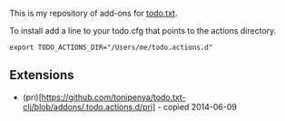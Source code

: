 This is my repository of add-ons for [todo.txt](https://github.com/ginatrapani/todo.txt-cli).

To install add a line to your todo.cfg that points to the actions directory.

```
export TODO_ACTIONS_DIR="/Users/me/todo.actions.d"
```

Extensions
----------

* (pri)[https://github.com/tonipenya/todo.txt-cli/blob/addons/.todo.actions.d/pri] - copied 2014-06-09
